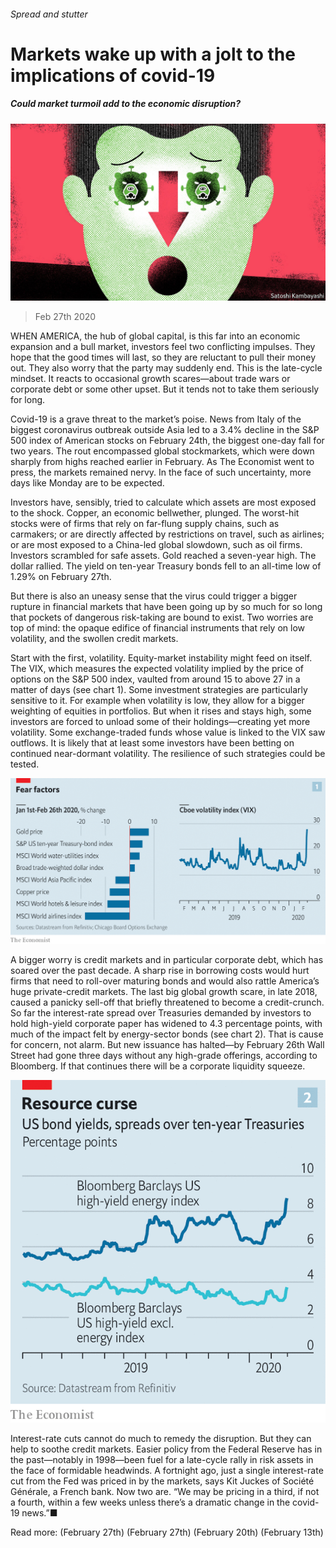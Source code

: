 ###### Spread and stutter

# Markets wake up with a jolt to the implications of covid-19 

##### Could market turmoil add to the economic disruption? 

![image](images/20200229_FND001_0.jpg) 

> Feb 27th 2020 

WHEN AMERICA, the hub of global capital, is this far into an economic expansion and a bull market, investors feel two conflicting impulses. They hope that the good times will last, so they are reluctant to pull their money out. They also worry that the party may suddenly end. This is the late-cycle mindset. It reacts to occasional growth scares—about trade wars or corporate debt or some other upset. But it tends not to take them seriously for long.

Covid-19 is a grave threat to the market’s poise. News from Italy of the biggest coronavirus outbreak outside Asia led to a 3.4% decline in the S&amp;P 500 index of American stocks on February 24th, the biggest one-day fall for two years. The rout encompassed global stockmarkets, which were down sharply from highs reached earlier in February. As The Economist went to press, the markets remained nervy. In the face of such uncertainty, more days like Monday are to be expected.


Investors have, sensibly, tried to calculate which assets are most exposed to the shock. Copper, an economic bellwether, plunged. The worst-hit stocks were of firms that rely on far-flung supply chains, such as carmakers; or are directly affected by restrictions on travel, such as airlines; or are most exposed to a China-led global slowdown, such as oil firms. Investors scrambled for safe assets. Gold reached a seven-year high. The dollar rallied. The yield on ten-year Treasury bonds fell to an all-time low of 1.29% on February 27th.

But there is also an uneasy sense that the virus could trigger a bigger rupture in financial markets that have been going up by so much for so long that pockets of dangerous risk-taking are bound to exist. Two worries are top of mind: the opaque edifice of financial instruments that rely on low volatility, and the swollen credit markets.

Start with the first, volatility. Equity-market instability might feed on itself. The VIX, which measures the expected volatility implied by the price of options on the S&amp;P 500 index, vaulted from around 15 to above 27 in a matter of days (see chart 1). Some investment strategies are particularly sensitive to it. For example when volatility is low, they allow for a bigger weighting of equities in portfolios. But when it rises and stays high, some investors are forced to unload some of their holdings—creating yet more volatility. Some exchange-traded funds whose value is linked to the VIX saw outflows. It is likely that at least some investors have been betting on continued near-dormant volatility. The resilience of such strategies could be tested.

![image](images/20200229_FNC493_0.png) 


A bigger worry is credit markets and in particular corporate debt, which has soared over the past decade. A sharp rise in borrowing costs would hurt firms that need to roll-over maturing bonds and would also rattle America’s huge private-credit markets. The last big global growth scare, in late 2018, caused a panicky sell-off that briefly threatened to become a credit-crunch. So far the interest-rate spread over Treasuries demanded by investors to hold high-yield corporate paper has widened to 4.3 percentage points, with much of the impact felt by energy-sector bonds (see chart 2). That is cause for concern, not alarm. But new issuance has halted—by February 26th Wall Street had gone three days without any high-grade offerings, according to Bloomberg. If that continues there will be a corporate liquidity squeeze.

![image](images/20200229_FNC491_0.png) 


Interest-rate cuts cannot do much to remedy the disruption. But they can help to soothe credit markets. Easier policy from the Federal Reserve has in the past—notably in 1998—been fuel for a late-cycle rally in risk assets in the face of formidable headwinds. A fortnight ago, just a single interest-rate cut from the Fed was priced in by the markets, says Kit Juckes of Société Générale, a French bank. Now two are. “We may be pricing in a third, if not a fourth, within a few weeks unless there’s a dramatic change in the covid-19 news.”■

Read more: (February 27th) (February 27th) (February 20th) (February 13th)

